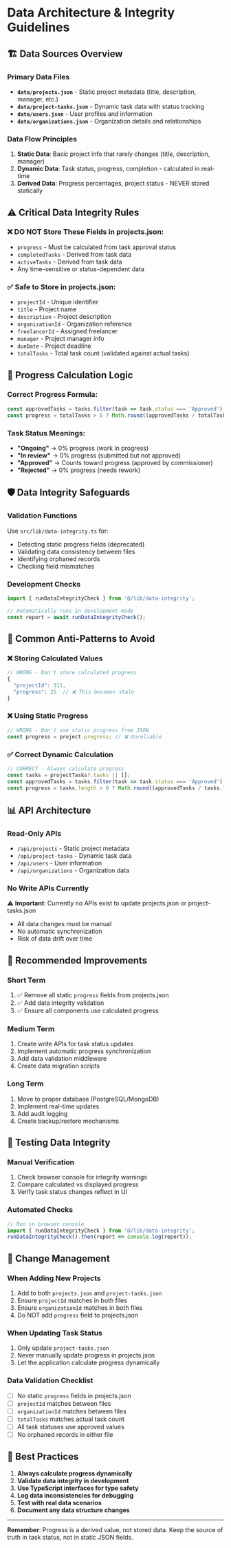 # Data Architecture & Integrity Guidelines

## 🏗️ **Data Sources Overview**

### **Primary Data Files**
- **`data/projects.json`** - Static project metadata (title, description, manager, etc.)
- **`data/project-tasks.json`** - Dynamic task data with status tracking
- **`data/users.json`** - User profiles and information
- **`data/organizations.json`** - Organization details and relationships

### **Data Flow Principles**
1. **Static Data**: Basic project info that rarely changes (title, description, manager)
2. **Dynamic Data**: Task status, progress, completion - calculated in real-time
3. **Derived Data**: Progress percentages, project status - NEVER stored statically

## ⚠️ **Critical Data Integrity Rules**

### **❌ DO NOT Store These Fields in projects.json:**
- `progress` - Must be calculated from task approval status
- `completedTasks` - Derived from task data
- `activeTasks` - Derived from task data
- Any time-sensitive or status-dependent data

### **✅ Safe to Store in projects.json:**
- `projectId` - Unique identifier
- `title` - Project name
- `description` - Project description
- `organizationId` - Organization reference
- `freelancerId` - Assigned freelancer
- `manager` - Project manager info
- `dueDate` - Project deadline
- `totalTasks` - Total task count (validated against actual tasks)

## 🔄 **Progress Calculation Logic**

### **Correct Progress Formula:**
```javascript
const approvedTasks = tasks.filter(task => task.status === 'Approved').length;
const progress = totalTasks > 0 ? Math.round((approvedTasks / totalTasks) * 100) : 0;
```

### **Task Status Meanings:**
- **"Ongoing"** → 0% progress (work in progress)
- **"In review"** → 0% progress (submitted but not approved)
- **"Approved"** → Counts toward progress (approved by commissioner)
- **"Rejected"** → 0% progress (needs rework)

## 🛡️ **Data Integrity Safeguards**

### **Validation Functions**
Use `src/lib/data-integrity.ts` for:
- Detecting static progress fields (deprecated)
- Validating data consistency between files
- Identifying orphaned records
- Checking field mismatches

### **Development Checks**
```javascript
import { runDataIntegrityCheck } from '@/lib/data-integrity';

// Automatically runs in development mode
const report = await runDataIntegrityCheck();
```

## 🚨 **Common Anti-Patterns to Avoid**

### **❌ Storing Calculated Values**
```javascript
// WRONG - Don't store calculated progress
{
  "projectId": 311,
  "progress": 25  // ❌ This becomes stale
}
```

### **❌ Using Static Progress**
```javascript
// WRONG - Don't use static progress from JSON
const progress = project.progress; // ❌ Unreliable
```

### **✅ Correct Dynamic Calculation**
```javascript
// CORRECT - Always calculate progress
const tasks = projectTasks?.tasks || [];
const approvedTasks = tasks.filter(task => task.status === 'Approved').length;
const progress = tasks.length > 0 ? Math.round((approvedTasks / tasks.length) * 100) : 0;
```

## 📊 **API Architecture**

### **Read-Only APIs**
- `/api/projects` - Static project metadata
- `/api/project-tasks` - Dynamic task data
- `/api/users` - User information
- `/api/organizations` - Organization data

### **No Write APIs Currently**
⚠️ **Important**: Currently no APIs exist to update projects.json or project-tasks.json
- All data changes must be manual
- No automatic synchronization
- Risk of data drift over time

## 🔧 **Recommended Improvements**

### **Short Term**
1. ✅ Remove all static `progress` fields from projects.json
2. ✅ Add data integrity validation
3. ✅ Ensure all components use calculated progress

### **Medium Term**
1. Create write APIs for task status updates
2. Implement automatic progress synchronization
3. Add data validation middleware
4. Create data migration scripts

### **Long Term**
1. Move to proper database (PostgreSQL/MongoDB)
2. Implement real-time updates
3. Add audit logging
4. Create backup/restore mechanisms

## 🧪 **Testing Data Integrity**

### **Manual Verification**
1. Check browser console for integrity warnings
2. Compare calculated vs displayed progress
3. Verify task status changes reflect in UI

### **Automated Checks**
```javascript
// Run in browser console
import { runDataIntegrityCheck } from '@/lib/data-integrity';
runDataIntegrityCheck().then(report => console.log(report));
```

## 📝 **Change Management**

### **When Adding New Projects**
1. Add to both `projects.json` and `project-tasks.json`
2. Ensure `projectId` matches in both files
3. Ensure `organizationId` matches in both files
4. Do NOT add `progress` field to projects.json

### **When Updating Task Status**
1. Only update `project-tasks.json`
2. Never manually update progress in projects.json
3. Let the application calculate progress dynamically

### **Data Validation Checklist**
- [ ] No static `progress` fields in projects.json
- [ ] `projectId` matches between files
- [ ] `organizationId` matches between files
- [ ] `totalTasks` matches actual task count
- [ ] All task statuses use approved values
- [ ] No orphaned records in either file

## 🚀 **Best Practices**

1. **Always calculate progress dynamically**
2. **Validate data integrity in development**
3. **Use TypeScript interfaces for type safety**
4. **Log data inconsistencies for debugging**
5. **Test with real data scenarios**
6. **Document any data structure changes**

---

**Remember**: Progress is a derived value, not stored data. Keep the source of truth in task status, not in static JSON fields.
